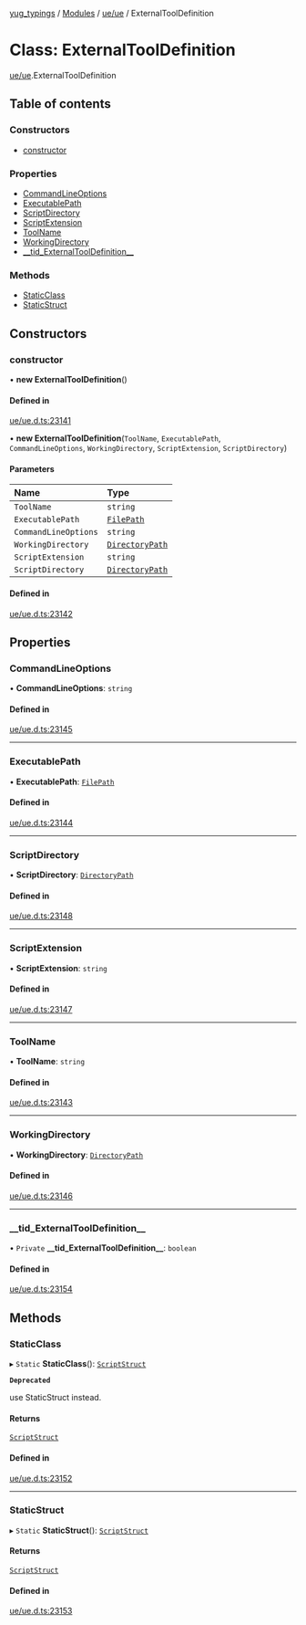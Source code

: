 [yug_typings](../README.md) / [Modules](../modules.md) / [ue/ue](../modules/ue_ue.md) / ExternalToolDefinition

# Class: ExternalToolDefinition

[ue/ue](../modules/ue_ue.md).ExternalToolDefinition

## Table of contents

### Constructors

- [constructor](ue_ue.ExternalToolDefinition.md#constructor)

### Properties

- [CommandLineOptions](ue_ue.ExternalToolDefinition.md#commandlineoptions)
- [ExecutablePath](ue_ue.ExternalToolDefinition.md#executablepath)
- [ScriptDirectory](ue_ue.ExternalToolDefinition.md#scriptdirectory)
- [ScriptExtension](ue_ue.ExternalToolDefinition.md#scriptextension)
- [ToolName](ue_ue.ExternalToolDefinition.md#toolname)
- [WorkingDirectory](ue_ue.ExternalToolDefinition.md#workingdirectory)
- [\_\_tid\_ExternalToolDefinition\_\_](ue_ue.ExternalToolDefinition.md#__tid_externaltooldefinition__)

### Methods

- [StaticClass](ue_ue.ExternalToolDefinition.md#staticclass)
- [StaticStruct](ue_ue.ExternalToolDefinition.md#staticstruct)

## Constructors

### constructor

• **new ExternalToolDefinition**()

#### Defined in

[ue/ue.d.ts:23141](https://github.com/YugMetaverse/yug_typings/blob/25cad34/ue/ue.d.ts#L23141)

• **new ExternalToolDefinition**(`ToolName`, `ExecutablePath`, `CommandLineOptions`, `WorkingDirectory`, `ScriptExtension`, `ScriptDirectory`)

#### Parameters

| Name | Type |
| :------ | :------ |
| `ToolName` | `string` |
| `ExecutablePath` | [`FilePath`](ue_ue.FilePath.md) |
| `CommandLineOptions` | `string` |
| `WorkingDirectory` | [`DirectoryPath`](ue_ue.DirectoryPath.md) |
| `ScriptExtension` | `string` |
| `ScriptDirectory` | [`DirectoryPath`](ue_ue.DirectoryPath.md) |

#### Defined in

[ue/ue.d.ts:23142](https://github.com/YugMetaverse/yug_typings/blob/25cad34/ue/ue.d.ts#L23142)

## Properties

### CommandLineOptions

• **CommandLineOptions**: `string`

#### Defined in

[ue/ue.d.ts:23145](https://github.com/YugMetaverse/yug_typings/blob/25cad34/ue/ue.d.ts#L23145)

___

### ExecutablePath

• **ExecutablePath**: [`FilePath`](ue_ue.FilePath.md)

#### Defined in

[ue/ue.d.ts:23144](https://github.com/YugMetaverse/yug_typings/blob/25cad34/ue/ue.d.ts#L23144)

___

### ScriptDirectory

• **ScriptDirectory**: [`DirectoryPath`](ue_ue.DirectoryPath.md)

#### Defined in

[ue/ue.d.ts:23148](https://github.com/YugMetaverse/yug_typings/blob/25cad34/ue/ue.d.ts#L23148)

___

### ScriptExtension

• **ScriptExtension**: `string`

#### Defined in

[ue/ue.d.ts:23147](https://github.com/YugMetaverse/yug_typings/blob/25cad34/ue/ue.d.ts#L23147)

___

### ToolName

• **ToolName**: `string`

#### Defined in

[ue/ue.d.ts:23143](https://github.com/YugMetaverse/yug_typings/blob/25cad34/ue/ue.d.ts#L23143)

___

### WorkingDirectory

• **WorkingDirectory**: [`DirectoryPath`](ue_ue.DirectoryPath.md)

#### Defined in

[ue/ue.d.ts:23146](https://github.com/YugMetaverse/yug_typings/blob/25cad34/ue/ue.d.ts#L23146)

___

### \_\_tid\_ExternalToolDefinition\_\_

• `Private` **\_\_tid\_ExternalToolDefinition\_\_**: `boolean`

#### Defined in

[ue/ue.d.ts:23154](https://github.com/YugMetaverse/yug_typings/blob/25cad34/ue/ue.d.ts#L23154)

## Methods

### StaticClass

▸ `Static` **StaticClass**(): [`ScriptStruct`](ue_ue.ScriptStruct.md)

**`Deprecated`**

use StaticStruct instead.

#### Returns

[`ScriptStruct`](ue_ue.ScriptStruct.md)

#### Defined in

[ue/ue.d.ts:23152](https://github.com/YugMetaverse/yug_typings/blob/25cad34/ue/ue.d.ts#L23152)

___

### StaticStruct

▸ `Static` **StaticStruct**(): [`ScriptStruct`](ue_ue.ScriptStruct.md)

#### Returns

[`ScriptStruct`](ue_ue.ScriptStruct.md)

#### Defined in

[ue/ue.d.ts:23153](https://github.com/YugMetaverse/yug_typings/blob/25cad34/ue/ue.d.ts#L23153)
